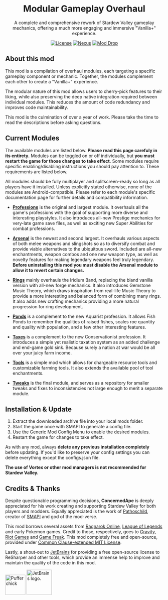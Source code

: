 <div align="center">

# Modular Gameplay Overhaul

A complete and comprehensive rework of Stardew Valley gameplay mechanics, offering a much more engaging and immersive "Vanilla+" experience.

[![License][shield:license]](LICENSE) [![Nexus][shield:nexus]][url:nexus] [![Mod Drop][shield:moddrop]][url:moddrop]

</div>

## About this mod

This mod is a compilation of overhaul modules, each targeting a specific gameplay component or mechanic. Together, the modules complement each other to create a "Vanilla+" experience.

The modular nature of this mod allows users to cherry-pick features to their liking, while also preserving the deep native integration required between individual modules. This reduces the amount of code redundancy and improves code maintainability.

This mod is the culmination of over a year of work. Please take the time to read the descriptions before asking questions.

## Current Modules

The available modules are listed below. **Please read this page carefuly in its entirety.** Modules can be toggled on or off individually, but **you must restart the game for those changes to take effect**. Some modules require specific enabling/disabling instructions you should pay attention to. These requirements are listed below.

All modules should be fully multiplayer and splitscreen-ready so long as all players have it installed. Unless explicitly stated otherwise, none of the modules are Android-compatible. Please refer to each module's specific documentation page for further details and compatibility information.

- **[Professions](Modules/Professions)** is the original and largest module. It overhauls all the game's professions with the goal of supporting more diverse and interesting playstyles. It also introduces all-new Prestige mechanics for very-late game save files, as well as exciting new Super Abilities for combat professions.

- **[Arsenal](Modules/Arsenal)** is the newest and second largest. It overhauls various aspects of both melee weapons and slingshots so as to diversify combat and provide viable alternatives to the ubiquitous sword. Included are all-new enchantments, weapon combos and one new weapon type, as well as novelty features for making legendary weapons feel truly legendary. **Before uninstalling this mod you must disable the Arsenal module to allow it to revert certain changes.**

- **[Rings](Modules/Rings)** mainly overhauls the Iridium Band, replacing the bland vanilla version with all-new forge mechanics. It also introduces Gemstone Music Theory, which draws inspiration from real-life Music Theory to provide a more interesting and balanced form of combining many rings. It also adds new crafting mechanics providing a more natural progression for ring development.

- **[Ponds](Modules/Ponds)** is a complement to the new Aquarist profession. It allows Fish Ponds to remember the qualities of raised fishes, scales roe quantity and quality with population, and a few other interesting features.

- **[Taxes](Modules/Taxes)** is a complement to the new Conservationist profession. It introduces a simple yet realistic taxation system as an added challenge and end-game gold sink. Because surely a nation at war would be all over your juicy farm income.

- **[Tools](Modules/Tools)** is a simple mod which allows for chargeable resource tools and customizable farming tools. It also extends the available pool of tool enchantments.

- **[Tweaks](Modules/Tweex)** is the final module, and serves as a repository for smaller tweaks and fixes to inconsistencies not large enough to merit a separate module.

## Installation & Update

1. Extract the downloaded archive file into your local mods folder.
2. Start the game once with SMAPI to generate a config file.
3. Use the Generic Mod Config Menu to enable the desired modules.
4. Restart the game for changes to take effect.

As with any mod, always **delete any previous installation completely** before updating. If you'd like to preserve your config settings you can delete everything except the configs.json file.

**The use of Vortex or other mod managers is not recommended for Stardew Valley.**

## Credits & Thanks

Despite questionable programming decisions, **ConcernedApe** is deeply appreciated for his work creating and supporting Stardew Valley for both players and modders. Equally appreciated is the work of [Pathoschild][user:pathoschild], creator of [SMAPI][url:smapi] and god of the mod-verse.

This mod borrows several assets from [Ragnarok Online][url:ragnarok], [League of Legends][url:league] and early Pokemon games. Credit to those, respectively, goes to [Gravity][url:gravity], [Riot Games][url:riot] and [Game Freak][url:gamefreak]. This mod completely free and open-source, provided under [Common Clause-extended MIT License](LICENSE).

Lastly, a shout-out to [JetBrains][url:jetbrains] for providing a free open-source license to ReSharper and other tools, which provide an immense help to improve and maintain the quality of the code in this mod.

<img width="64" src="https://smapi.io/Content/images/pufferchick.png" alt="Pufferchick"> <img width="80" src="https://resources.jetbrains.com/storage/products/company/brand/logos/jb_beam.svg" alt="JetBrains logo.">



<!-- MARKDOWN LINKS & IMAGES -->
[shield:license]: https://img.shields.io/badge/License-Commons%20Clause%20(MIT)-brightgreen?style=for-the-badge
[shield:nexus]: https://img.shields.io/badge/Download-Nexus-yellow?style=for-the-badge
[url:nexus]: https://www.nexusmods.com/stardewvalley/mods/14470
[shield:moddrop]: https://img.shields.io/badge/Download-Mod%20Drop-blue?style=for-the-badge
[url:moddrop]: https://www.moddrop.com/stardew-valley/

[url:stardewvalley]: <https://www.stardewvalley.net/> "Stardew Valley"
[url:jetbrains]: <https://jb.gg/OpenSource> "JetBrains"
[url:smapi]: <https://smapi.io/> "SMAPI"
[url:gamefreak]: <https://www.gamefreak.co.jp/> "Game Freak"
[url:gravity]: <https://www.gravity.co.kr/> "Gravity"
[url:ragnarok]: <https://ro.gnjoy.com/index.asp> "Ragnarok Online"
[url:riot]: <https://www.riotgames.com/> "Riot Games"
[url:league]: <https://www.leagueoflegends.com/> "League of Legends"

[user:pathoschild]: <https://www.nexusmods.com/stardewvalley/users/1552317> "Pathoschild"
